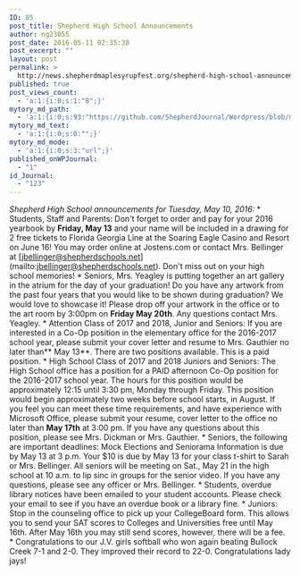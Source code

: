 ```yaml
---
ID: 85
post_title: Shepherd High School Announcements
author: ng23055
post_date: 2016-05-11 02:35:30
post_excerpt: ""
layout: post
permalink: >
  http://news.shepherdmaplesyrupfest.org/shepherd-high-school-announcements/
published: true
post_views_count:
  - 'a:1:{i:0;s:1:"8";}'
mytory_md_path:
  - 'a:1:{i:0;s:93:"https://github.com/ShepherdJournal/Wordpress/blob/master/_posts/shs_announcements-05102016.md";}'
mytory_md_text:
  - 'a:1:{i:0;s:0:"";}'
mytory_md_mode:
  - 'a:1:{i:0;s:3:"url";}'
published_onWPJournal:
  - "1"
id_Journal:
  - "123"
---
```

*Shepherd High School announcements for Tuesday, May 10, 2016:* * Students, Staff and Parents: Don't forget to order and pay for your 2016 yearbook by **Friday, May 13** and your name will be included in a drawing for 2 free tickets to Florida Georgia Line at the Soaring Eagle Casino and Resort on June 16! You may order online at Jostens.com or contact Mrs. Bellinger at \[jbellinger@shepherdschools.net\](mailto:jbellinger@shepherdschools.net). Don't miss out on your high school memories! * Seniors, Mrs. Yeagley is putting together an art gallery in the atrium for the day of your graduation! Do you have any artwork from the past four years that you would like to be shown during graduation? We would love to showcase it! Please drop off your artwork in the office or to the art room by 3:00pm on **Friday May 20th**. Any questions contact Mrs. Yeagley. * Attention Class of 2017 and 2018, Junior and Seniors: If you are interested in a Co-Op position in the elementary office for the 2016-2017 school year, please submit your cover letter and resume to Mrs. Gauthier no later than** May 13**. There are two positions available. This is a paid position. * High School Class of 2017 and 2018 Juniors and Seniors: The High School office has a position for a PAID afternoon Co-Op position for the 2016-2017 school year. The hours for this position would be approximately 12:15 until 3:30 pm, Monday through Friday. This position would begin approximately two weeks before school starts, in August. If you feel you can meet these time requirements, and have experience with Microsoft Office, please submit your resume, cover letter to the office no later than **May 17th** at 3:00 pm. If you have any questions about this position, please see Mrs. Dickman or Mrs. Gauthier. * Seniors, the following are important deadlines: Mock Elections and Seniorama Information is due by May 13 at 3 p.m. Your $10 is due by May 13 for your class t-shirt to Sarah or Mrs. Bellinger. All seniors will be meeting on Sat., May 21 in the high school at 10 a.m. to lip sinc in groups for the senior video. If you have any questions, please see any officer or Mrs. Bellinger. * Students, overdue library notices have been emailed to your student accounts. Please check your email to see if you have an overdue book or a library fine. * Juniors: Stop in the counseling office to pick up your CollegeBoard form. This allows you to send your SAT scores to Colleges and Universities free until May 16th. After May 16th you may still send scores, however, there will be a fee. * Congratulations to our J.V. girls softball who won again beating Bullock Creek 7-1 and 2-0. They improved their record to 22-0. Congratulations lady jays!